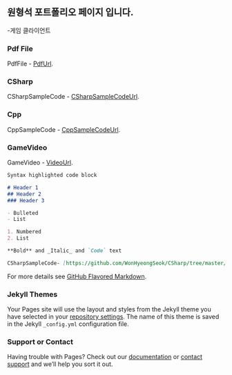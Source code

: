 ## 원형석 포트폴리오 페이지 입니다.
-게임 클라이언트

### Pdf File
PdfFile - [PdfUrl](https://github.com/WonHyeongSeok/PortfolioPdf/blob/master/%EC%9B%90%ED%98%95%EC%84%9D(Client)%20-%20%ED%8F%AC%ED%8A%B8%ED%8F%B4%EB%A6%AC%EC%98%A4.pdf).

### CSharp
CSharpSampleCode - [CSharpSampleCodeUrl](https://github.com/WonHyeongSeok/CSharp/tree/master/CShapSampleCode).

### Cpp
CppSampleCode - [CppSampleCodeUrl](https://github.com/WonHyeongSeok/CSharp/tree/master/CShapSampleCode).

### GameVideo
GameVideo - [VideoUrl](https://www.youtube.com/watch?v=l8vch2xXzP8).

```markdown
Syntax highlighted code block

# Header 1
## Header 2
### Header 3

- Bulleted
- List

1. Numbered
2. List

**Bold** and _Italic_ and `Code` text

CSharpSampleCode- [https://github.com/WonHyeongSeok/CSharp/tree/master/CShapSampleCode] and ![Image](src)
```

For more details see [GitHub Flavored Markdown](https://guides.github.com/features/mastering-markdown/).

### Jekyll Themes

Your Pages site will use the layout and styles from the Jekyll theme you have selected in your [repository settings](https://github.com/WonHyeongSeok/Portfolio/settings). The name of this theme is saved in the Jekyll `_config.yml` configuration file.

### Support or Contact

Having trouble with Pages? Check out our [documentation](https://help.github.com/categories/github-pages-basics/) or [contact support](https://github.com/contact) and we’ll help you sort it out.
